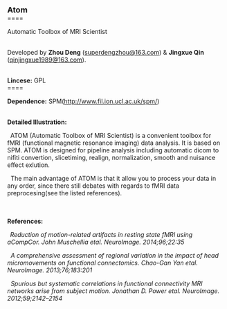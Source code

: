 <div style="top: 0px;">﻿﻿
</div>
<p>
	<strong><span style="font-size:18px;">Atom</span></strong><br />
	====
</p>
<p>
	Automatic Toolbox of MRI Scientist
</p>
<p>
	<br />
	Developed by <span style="font-size:14px;"><strong>Zhou Deng</strong> </span>(<a href="mailto:superdengzhou@163.com">superdengzhou@163.com</a>) &amp; <span style="font-size:14px;"><strong>Jingxue Qin</strong> </span>(<a href="mailto:qinjingxue1989@163.com">qinjingxue1989@163.com</a>).
</p>
<p>
	<br />
	<span style="font-size:14px;"><strong>Lincese:</strong> GPL</span><br />
	====
</p>
<p>
	<span style="font-size:14px;"><strong>Dependence:</strong> </span>SPM(<a href="http://www.fil.ion.ucl.ac.uk/spm/">http://www.fil.ion.ucl.ac.uk/spm/</a>)
</p>
<p>
	<br />
	<span style="font-size:14px;"><strong>Detailed Illustration:</strong></span>
</p>
<p>
	<strong><span style="font-size:14px;">&nbsp;</span></strong>&nbsp;ATOM (Automatic Toolbox of MRI Scientist) is a convenient toolbox for fMRI (functional magnetic resonance imaging) data analysis. It is based on SPM. ATOM is designed for pipeline analysis including automatic dicom to nifiti convertion, slicetiming, realign, normalization, smooth and nuisance effect exlution.
</p>
<p>
	&nbsp; The main advantage of ATOM is that it allow you to process your data in any order, since there still debates with regards to fMRI data preprocesing(see the listed references).<br />
	&nbsp; 
</p>
<p>
	<br />
	<span style="font-size:14px;"><strong>References:</strong></span>
</p>
<p>
	<strong><span style="font-size:14px;">&nbsp; </span></strong><em>Reduction of motion-related artifacts in resting state fMRI using aCompCor. John Muschellia etal. NeuroImage. 2014;96;22:35</em>
</p>
<p>
	<em>&nbsp; A comprehensive assessment of regional variation in the impact of head micromovements on functional connectomics. Chao-Gan Yan etal. NeuroImage. 2013;76;183:201</em>
</p>
<p>
	<em>&nbsp; Spurious but systematic correlations in functional connectivity MRI networks arise from subject motion. Jonathan D. Power etal. NeuroImage. 2012;59;2142–2154</em><br />
	
</p>
